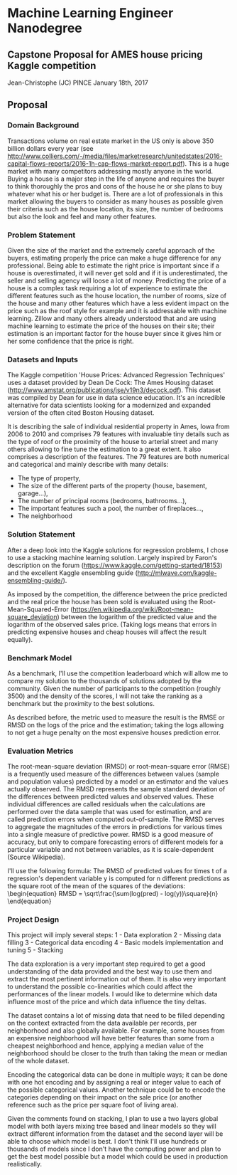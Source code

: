 # Machine Learning Engineer Nanodegree
## Capstone Proposal for AMES house pricing Kaggle competition
Jean-Christophe (JC) PINCE
January 18th, 2017

## Proposal

### Domain Background
Transactions volume on real estate market in the US only is above 350 billion dollars every year (see http://www.colliers.com/-/media/files/marketresearch/unitedstates/2016-capital-flows-reports/2016-1h-cap-flows-market-report.pdf). This is a huge market with many competitors addressing mostly anyone in the world.
Buying a house is a major step in the life of anyone and requires the buyer to think thoroughly the pros and cons of the house he or she plans to buy whatever what his or her budget is.
There are a lot of professionals in this market allowing the buyers to consider as many houses as possible given their criteria such as the house location, its size, the number of bedrooms but also the look and feel and many other features.

### Problem Statement
Given the size of the market and the extremely careful approach of the buyers, estimating properly the price can make a huge difference for any professional. Being able to estimate the right price is important since if a house is overestimated, it will never get sold and if it is underestimated, the seller and selling agency will loose a lot of money.
Predicting the price of a house is a complex task requiring a lot of experience to estimate the different features such as the house location, the number of rooms, size of the house and many other features which have a less evident impact on the price such as the roof style for example and it is addressable with machine learning.
Zillow and many others already understood that and are using machine learning to estimate the price of the houses on their site; their estimation is an important factor for the house buyer since it gives him or her some confidence that the price is right.

### Datasets and Inputs
The Kaggle competition 'House Prices: Advanced Regression Techniques' uses a dataset provided by Dean De Cock: The Ames Housing dataset (http://www.amstat.org/publications/jse/v19n3/decock.pdf). This dataset was compiled by Dean for use in data science education. It's an incredible alternative for data scientists looking for a modernized and expanded version of the often cited Boston Housing dataset.

It is describing the sale of individual residential property in Ames, Iowa from 2006 to 2010 and comprises 79 features with invaluable tiny details such as the type of roof or the proximity of the house to arterial street and many others allowing to fine tune the estimation to a great extent. It also comprises a description of the features.
The 79 features are both numerical and categorical and mainly describe with many details:
 - The type of property,
 - The size of the different parts of the property (house, basement, garage...),
 - The number of principal rooms (bedrooms, bathrooms...),
 - The important features such a pool, the number of fireplaces...,
 - The neighborhood

### Solution Statement
After a deep look into the Kaggle solutions for regression problems, I chose to use a stacking machine learning solution. Largely inspired by Faron's description on the forum (https://www.kaggle.com/getting-started/18153) and the excellent Kaggle ensembling guide (http://mlwave.com/kaggle-ensembling-guide/).

As imposed by the competition, the difference between the price predicted and the real price the house has been sold is evaluated using the Root-Mean-Squared-Error (https://en.wikipedia.org/wiki/Root-mean-square_deviation) between the logarithm of the predicted value and the logarithm of the observed sales price. (Taking logs means that errors in predicting expensive houses and cheap houses will affect the result equally).


### Benchmark Model
As a benchmark, I'll use the competition leaderboard which will allow me to compare my solution to the thousands of solutions adopted by the community. Given the number of participants to the competition (roughly 3500) and the density of the scores, I will not take the ranking as a benchmark but the proximity to the best solutions.

As described before, the metric used to measure the result is the RMSE or RMSD on the logs of the price and the estimation; taking the logs allowing to not get a huge penalty on the most expensive houses prediction error.

### Evaluation Metrics
The root-mean-square deviation (RMSD) or root-mean-square error (RMSE) is a frequently used measure of the differences between values (sample and population values) predicted by a model or an estimator and the values actually observed. The RMSD represents the sample standard deviation of the differences between predicted values and observed values. These individual differences are called residuals when the calculations are performed over the data sample that was used for estimation, and are called prediction errors when computed out-of-sample. The RMSD serves to aggregate the magnitudes of the errors in predictions for various times into a single measure of predictive power. RMSD is a good measure of accuracy, but only to compare forecasting errors of different models for a particular variable and not between variables, as it is scale-dependent (Source Wikipedia).

I'll use the following formula:
The RMSD of predicted values for times t of a regression's dependent variable y is computed for n different predictions as the square root of the mean of the squares of the deviations: 
\begin{equation}
RMSD = \sqrt\frac{\sum(log(pred) - log(y))\square}{n}
\end{equation}

### Project Design
This project will imply several steps:
1 - Data exploration
2 - Missing data filling
3 - Categorical data encoding
4 - Basic models implementation and tuning
5 - Stacking

The data exploration is a very important step required to get a good understanding of the data provided and the best way to use them and extract the most pertinent information out of them. It is also very important to understand the possible co-linearities which could affect the performances of the linear models. I would like to determine which data influence most of the price and which data influence the tiny deltas.

The dataset contains a lot of missing data that need to be filled depending on the context extracted from the data available per records, per neighborhood and also globally available. For example, some houses from an expensive neighborhood will have better features than some from a cheapest neighborhood and hence, applying a median value of the neighborhood should be closer to the truth than taking the mean or median of the whole dataset.

Encoding the categorical data can be done in multiple ways; it can be done with one hot encoding and by assigning a real or integer value to each of the possible categorical values. Another technique could be to encode the categories depending on their impact on the sale price (or another reference such as the price per square foot of living area).

Given the comments found on stacking, I plan to use a two layers global model with both layers mixing tree based and linear models so they will extract different information from the dataset and the second layer will be able to choose which model is best. I don't think I'll use hundreds or thousands of models since I don't have the computing power and plan to get the best model possible but a model which could be used in production realistically.
